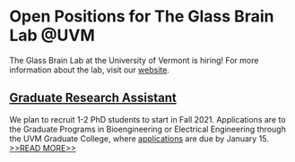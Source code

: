 # Open Positions for The Glass Brain Lab @UVM

The Glass Brain Lab at the University of Vermont is hiring! For more information about the lab, visit our [website](https://uvm.edu/~brainlab).

## [Graduate Research Assistant](UVM-GradStudent)
We plan to recruit 1-2 PhD students to start in Fall 2021. Applications are to the Graduate Programs in Bioengineering or Electrical Engineering through the UVM Graduate College, where [applications](https://www.uvm.edu/graduate/application_instructions) are due by January 15. [>>READ MORE>>](UVM-GradStudent)
